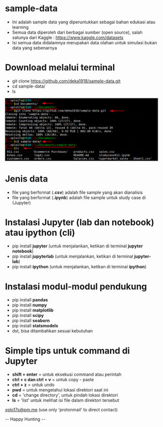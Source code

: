 # sample-data

- Ini adalah sample data yang diperuntukkan sebagai bahan edukasi atau learning
- Semua data diperoleh dari berbagai sumber (open source), salah satunya dari Kaggle : https://www.kaggle.com/datasets
- Isi semua data didalamnya merupakan data olahan untuk simulasi bukan data yang sebenarnya

# Download melalui terminal
- git clone https://github.com/deka1918/sample-data.git
- cd sample-data/
- ls

![image](https://github.com/deka1918/sample-data/blob/main/gitclone.png?raw=true)

# Jenis data
- file yang berformat (**.csv**) adalah file sample yang akan dianalisis
- file yang berformat (**.ipynb**) adalah file sample untuk study case di (Jupyter)

# Instalasi Jupyter (lab dan notebook) atau ipython (cli)
- pip install **jupyter** (untuk menjalankan, ketikan di terminal **jupyter notebook**)
- pip install **jupyterlab** (untuk menjalankan, ketikan di terminal **jupyter-lab**)
- pip install **ipython** (untuk menjalankan, ketikan di terminal **ipython**)

# Instalasi modul-modul pendukung
- pip install **pandas**
- pip install **numpy**
- pip install **matplotlib**
- pip install **scipy**
- pip install **seaborn**
- pip install **statsmodels**
- dst, bisa ditambahkan sesuai kebutuhan

# Simple tips untuk command di Jupyter
  - **shift + enter** = untuk eksekusi command atau perintah
  - **ctrl + c dan ctrl + v** = untuk copy - paste
  - **ctrl + z** = untuk undo
  - **pwd** = untuk mengetahui lokasi direktori saat ini
  - **cd** = 'change directory', untuk pindah lokasi direktori
  - **ls** = 'list' untuk melihat isi file dalam direktori tersebut

xplo17s@pm.me (use only 'protonmail' to direct contact)

-- Happy Hunting --
